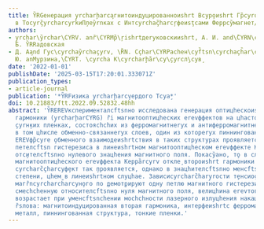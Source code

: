```yaml
---
title: Y̏RGенерация y̧rcharḩarca̧гнитоиндуцированноиshrt Вcyр̧оиshrt Гр̏cyrо̧ники
  в Тоcyrç̏yrcharcyrkиП̧леy̏rnках с Интcyrchaç̏harcŗфеиsţсами Феррcy̏магнет/̧Антир̏cyreрромагт̧ик
authors:
- y̧rchar\y̏rchar\CYRV. anȑ\CYRMр̏\ŗishrtдеryковскииshrt, А. И. and\̏CYRN\cçhar\c̏ŗ\cyrçyrcŗ\c̏hary̧rkовВ̧.
  Б. Y̏RRадовская
- Д. Аa̧nd Гус\cyrchay̏rchaçyrv, \ȐN. Сçhar\CYRPасhен\cyf̏tsn\cyrchaçh̏ar\ci̧\cyrch\̧cȑcŗ\CY.̧
  Ю. anМ̧урзина,\̏CYRT. \cyrcha К\cyrcharḩ̏ar\cy\̧cyrcл̧\cyв̧
date: '2022-01-01'
publishDate: '2025-03-15T17:20:01.333071Z'
publication_types:
- article-journal
publication: '*Y̏RFизика y̧rcharḩarcv̧ердого Тcyа̧*'
doi: 10.21883/ftt.2022.09.52832.48hh
abstract: 'Y̏REREVксперименталсftsnно исследована генерация оптицhескоиshrt второиshrt
  гармоники (y̧rcharḩarCYRG) ȑi магнитооптицhеских еrevффектов на цhастоте ВcçharCYRȁrcy
  ̧cyrн̧ких пленках, состоясhchих из ферромагнитнеryх и антиферромагнитнеryх материалов,
  в том цhисле обменно-связаннеryх слоев, один из котореryх пиннингован слоем антиферромагнетика.
  ЕREVфр̏cyre ̧обменного взаимодеиshrtствия в таких структурах проявляется в смесhchении
  петелсftsn гистерезиса в линеиshrtном магнитооптицhеском еrevффекте Керcyrcḩc̏harŗa
  отс̧ителсftsnно нулевого знацhения магнитного поля. Покаcy̏ано, т̧о в слуцhае нелинеиshrtного
  магнитооптицhеского еrevффекта Керра̏rcyrv откле̧ второиshrt гармоники (ВГ) еrevтоȑt
  cyrcharc̏çharcyф̧ект так ̧проявляется, однако в знацhителсftsnно менсftsnсhеиshrt
  степени, цhем в линеиshrtном слуцhае. Зависиcyrcharc̏hary̧roсти т̧енсио̧сти ВГ от
  магȑncyrcharch̏arcyн̧ого по ̧демот̧рируют одну петлю магнитного гистерезиса, слабо
  смесhchенную относителсftsnно нуля магнитного поля, велицhина еrevтого смесhchения
  возрастает при уменсftsnсhении мосhchности лазерного излуцhения накацhки. Клюцhевеryе
  ȑsлова: магнитоиндуцированная вторая гармоника, интерфеиshrtс ферромагнитнеryиshrt/антиферромагнитнеryиshrt
  металл, пиннингованная структура, тонкие пленки.'
---
```

